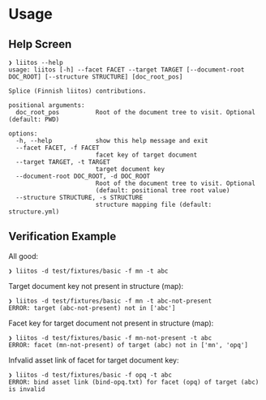 # Usage

## Help Screen

```console
❯ liitos --help
usage: liitos [-h] --facet FACET --target TARGET [--document-root DOC_ROOT] [--structure STRUCTURE] [doc_root_pos]

Splice (Finnish liitos) contributions.

positional arguments:
  doc_root_pos          Root of the document tree to visit. Optional (default: PWD)

options:
  -h, --help            show this help message and exit
  --facet FACET, -f FACET
                        facet key of target document
  --target TARGET, -t TARGET
                        target document key
  --document-root DOC_ROOT, -d DOC_ROOT
                        Root of the document tree to visit. Optional
                        (default: positional tree root value)
  --structure STRUCTURE, -s STRUCTURE
                        structure mapping file (default: structure.yml)
```

## Verification Example

All good:

```console
❯ liitos -d test/fixtures/basic -f mn -t abc
```

Target document key not present in structure (map):

```console
❯ liitos -d test/fixtures/basic -f mn -t abc-not-present
ERROR: target (abc-not-present) not in ['abc']
```

Facet key for target document not present in structure (map):

```console
❯ liitos -d test/fixtures/basic -f mn-not-present -t abc
ERROR: facet (mn-not-present) of target (abc) not in ['mn', 'opq']
```

Infvalid asset link of facet for target document key:

```console
❯ liitos -d test/fixtures/basic -f opq -t abc
ERROR: bind asset link (bind-opq.txt) for facet (opq) of target (abc) is invalid
```
